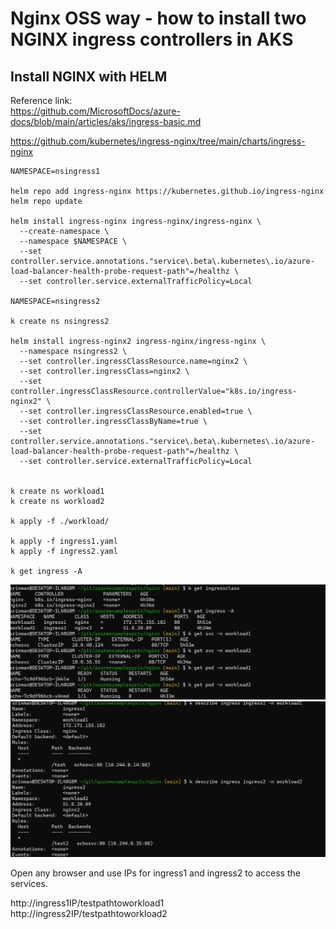 # Nginx OSS way  - how to install two NGINX ingress controllers in AKS  

## Install NGINX with HELM  

Reference link:   
https://github.com/MicrosoftDocs/azure-docs/blob/main/articles/aks/ingress-basic.md 

https://github.com/kubernetes/ingress-nginx/tree/main/charts/ingress-nginx  

```
NAMESPACE=nsingress1

helm repo add ingress-nginx https://kubernetes.github.io/ingress-nginx
helm repo update

helm install ingress-nginx ingress-nginx/ingress-nginx \
  --create-namespace \
  --namespace $NAMESPACE \
  --set controller.service.annotations."service\.beta\.kubernetes\.io/azure-load-balancer-health-probe-request-path"=/healthz \
  --set controller.service.externalTrafficPolicy=Local 

NAMESPACE=nsingress2

k create ns nsingress2 

helm install ingress-nginx2 ingress-nginx/ingress-nginx \
  --namespace nsingress2 \
  --set controller.ingressClassResource.name=nginx2 \
  --set controller.ingressClass=nginx2 \
  --set controller.ingressClassResource.controllerValue="k8s.io/ingress-nginx2" \
  --set controller.ingressClassResource.enabled=true \
  --set controller.ingressClassByName=true \
  --set controller.service.annotations."service\.beta\.kubernetes\.io/azure-load-balancer-health-probe-request-path"=/healthz \
  --set controller.service.externalTrafficPolicy=Local  


k create ns workload1
k create ns workload2

k apply -f ./workload/ 

k apply -f ingress1.yaml 
k apply -f ingress2.yaml 

k get ingress -A  
```
![alt text](image.png)  
![alt text](image-1.png)  



Open any browser and use IPs for ingress1 and ingress2 to access the services.  

http://ingress1IP/testpathtoworkload1  
http://ingress2IP/testpathtoworkload2
